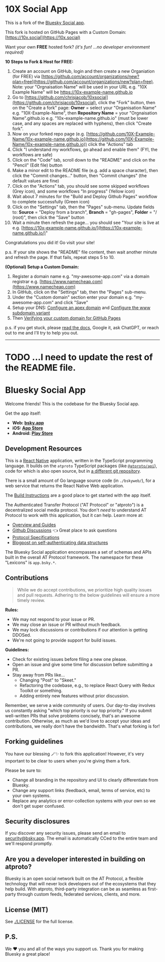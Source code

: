 # 10X Social App

This is a fork of the [Bluesky Social app](https://github.com/bluesky-social/social-app).

This fork is hosted on GitHub Pages with a Custom Domain: [https://10x.social](https://10x.social)

Want your own **FREE** hosted fork? *(it's fun! ...no developer environment required)*

**10 Steps to Fork & Host for FREE:**

1. Create an account on GitHub, login and then create a new Organiation (for FREE) via [https://github.com/account/organizations/new?plan=free](https://github.com/account/organizations/new?plan=free). Note: your "Orgnaisation Name" will be used in your URL e.g. "10X Example Name" will be https://10x-example-name.github.io
2. Go to [https://github.com/chrisjacob/10xsocial](https://github.com/chrisjacob/10xsocial), click the "Fork" button, then on the "Create a fork" page: **Owner** = select your "Organisation Name" e.g. "10X-Example-Name", then **Repository Name** = your "Orgnaisation Name".github.io e.g. "10x-example-name.github.io" (must be lower case, and any spaces are replaced with hyphens), then click "Create fork".
3. Now on your forked repo page (e.g. [https://github.com/10X-Example-Name/10x-example-name.github.io](https://github.com/10X-Example-Name/10x-example-name.github.io)) click the "Actions" tab
4. Click "I understand my workflows, go ahead and enable them" (FYI, the workflows are safe)
5. Click on the "Code" tab, scroll down to the "README" and click on the "Pencil" (Edit file) button 
6. Make a minor edit to the README file (e.g. add a space character), then click the "Commit changes..." button, then "Commit changes" (the default values are fine)
7. Click on the "Actions" tab, you should see some skipped workflows (Grey icon), and some workflows "In progress" (Yellow icon)
8. Wait about 7 minutes for the "Build and Deploy Github Pages" workflow to complete successfully (Green icon)
9. Click on the "Settings" tab, then the "Pages" sub-menu. Update fields to: **Source** = "Deploy from a branch", **Branch** = "gh-pages", **Folder** = "/ (root)", then click the "Save" button
10. Wait a minute then refresh the page... you should see "Your site is live at e.g. [https://10x-example-name.github.io/](https://10x-example-name.github.io/)"

Congratulations you did it! Go visit your site!

p.s. If your site shows the "README" file content, then wait another minute and refresh the page. If that fails, repeat steps 5 to 10. 

**(Optional) Setup a Custom Domain:**

1. Register a domain name e.g. "my-awesome-app.com" via a domain registrar e.g. [https://www.namecheap.com](https://www.namecheap.com)
2. In GitHub, click on the "Settings" tab, then the "Pages" sub-menu. 
3. Under the "Custom domain" section enter your domain e.g. "my-awesome-app.com" and click "Save"
4. Setup your DNS: [Configure an apex domain](https://docs.github.com/en/pages/configuring-a-custom-domain-for-your-github-pages-site) and [Configure the www subdomain variant](https://docs.github.com/en/pages/configuring-a-custom-domain-for-your-github-pages-site)
5. Then [Verifying your custom domain for GitHub Pages](https://docs.github.com/en/pages/configuring-a-custom-domain-for-your-github-pages-site/verifying-your-custom-domain-for-github-pages)

p.s. if you get stuck, please [read the docs](https://docs.github.com/en/pages/configuring-a-custom-domain-for-your-github-pages-site), Google it, ask ChatGPT, or reach out to me and I'll try to help you out.

---

# TODO ...I need to update the rest of the README file.

# Bluesky Social App

Welcome friends! This is the codebase for the Bluesky Social app.

Get the app itself:

- **Web: [bsky.app](https://bsky.app)**
- **iOS: [App Store](https://apps.apple.com/us/app/bluesky-social/id6444370199)**
- **Android: [Play Store](https://play.google.com/store/apps/details?id=xyz.blueskyweb.app)**

## Development Resources

This is a [React Native](https://reactnative.dev/) application, written in the TypeScript programming language. It builds on the `atproto` TypeScript packages (like [`@atproto/api`](https://www.npmjs.com/package/@atproto/api)), code for which is also open source, but in [a different git repository](https://github.com/bluesky-social/atproto).

There is a small amount of Go language source code (in `./bskyweb/`), for a web service that returns the React Native Web application.

The [Build Instructions](./docs/build.md) are a good place to get started with the app itself.

The Authenticated Transfer Protocol ("AT Protocol" or "atproto") is a decentralized social media protocol. You don't *need* to understand AT Protocol to work with this application, but it can help. Learn more at:

- [Overview and Guides](https://atproto.com/guides/overview)
- [Github Discussions](https://github.com/bluesky-social/atproto/discussions) 👈 Great place to ask questions
- [Protocol Specifications](https://atproto.com/specs/atp)
- [Blogpost on self-authenticating data structures](https://bsky.social/about/blog/3-6-2022-a-self-authenticating-social-protocol)

The Bluesky Social application encompasses a set of schemas and APIs built in the overall AT Protocol framework. The namespace for these "Lexicons" is `app.bsky.*`.

## Contributions

> While we do accept contributions, we prioritize high quality issues and pull requests. Adhering to the below guidelines will ensure a more timely review.

**Rules:**

- We may not respond to your issue or PR.
- We may close an issue or PR without much feedback.
- We may lock discussions or contributions if our attention is getting DDOSed.
- We're not going to provide support for build issues.

**Guidelines:**

- Check for existing issues before filing a new one please.
- Open an issue and give some time for discussion before submitting a PR.
- Stay away from PRs like...
  - Changing "Post" to "Skeet."
  - Refactoring the codebase, e.g., to replace React Query with Redux Toolkit or something.
  - Adding entirely new features without prior discussion. 

Remember, we serve a wide community of users. Our day-to-day involves us constantly asking "which top priority is our top priority." If you submit well-written PRs that solve problems concisely, that's an awesome contribution. Otherwise, as much as we'd love to accept your ideas and contributions, we really don't have the bandwidth. That's what forking is for!

## Forking guidelines

You have our blessing 🪄✨ to fork this application! However, it's very important to be clear to users when you're giving them a fork.

Please be sure to:

- Change all branding in the repository and UI to clearly differentiate from Bluesky.
- Change any support links (feedback, email, terms of service, etc) to your own systems.
- Replace any analytics or error-collection systems with your own so we don't get super confused.

## Security disclosures

If you discover any security issues, please send an email to security@bsky.app. The email is automatically CCed to the entire team and we'll respond promptly.

## Are you a developer interested in building on atproto?

Bluesky is an open social network built on the AT Protocol, a flexible technology that will never lock developers out of the ecosystems that they help build. With atproto, third-party integration can be as seamless as first-party through custom feeds, federated services, clients, and more.

## License (MIT)

See [./LICENSE](./LICENSE) for the full license.

## P.S.

We ❤️ you and all of the ways you support us. Thank you for making Bluesky a great place!
